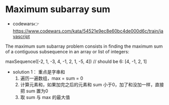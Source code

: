 # Maximum subarray sum
- codewars👉https://www.codewars.com/kata/54521e9ec8e60bc4de000d6c/train/javascript

The maximum sum subarray problem consists in finding the maximum sum of a contiguous subsequence in an array or list of integers:

maxSequence([-2, 1, -3, 4, -1, 2, 1, -5, 4])
// should be 6: [4, -1, 2, 1]

- solution 1：
  重点是字串和
  1. 遍历一遍数组，max = sum = 0
  2. 计算元素和，如果加完之后的元素和 sum 小于0，加了和没加一样，直接把 sum 置为0
  3. 取 sum 与 max 的最大值
